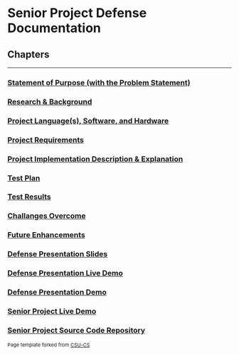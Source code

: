 Senior Project Defense Documentation
=========

Chapters
--------------------
---
### [Statement of Purpose (with the Problem Statement)](https://mneitzel95.github.io/Documents/Statement%20of%20Purpose%20(with%20the%20Problem%20Statement))

### [Research & Background](https://mneitzel95.github.io/Documents/Research%20%26%20Background)

### [Project Language(s), Software, and Hardware](https://mneitzel95.github.io/Documents/Project%20Language(s)%2C%20Software%2C%20and%20Hardware)

### [Project Requirements](https://mneitzel95.github.io/Documents/Requirements)

### [Project Implementation Description & Explanation](https://mneitzel95.github.io/Documents/Project%20Implementation%20Description%20%26%20Explanation)

### [Test Plan](https://mneitzel95.github.io/Documents/Test%20Plan%20Specification.pdf)

### [Test Results](https://mneitzel95.github.io/Documents/Test%20Results)

### [Challanges Overcome](https://mneitzel95.github.io/Documents/Challanges%20Overcome)

### [Future Enhancements](https://mneitzel95.github.io/Documents/Future%20Enhancements)

### [Defense Presentation Slides](https://mneitzel95.github.io/Documents/Defense%20Presentation%20Slides)

### [Defense Presentation Live Demo](https://youtu.be/gb3IHA0wMcQ)

### [Defense Presentation Demo](http://htmlpreview.github.io/?https://github.com/mneitzel95/senior-project/blob/master/player/SeniorProject.html)

### [Senior Project Live Demo](https://github.com/mneitzel95/senior-project/blob/master/player/SeniorProject.html)

### [Senior Project Source Code Repository](https://rawgit.com/mneitzel95/senior-project)

<p style="font-size:11px">Page template forked from <a href="https://github.com/csu-cs/csci-portfolio">CSU-CS</a></p>
<!-- Remove above link if you don't want to attributive -->
